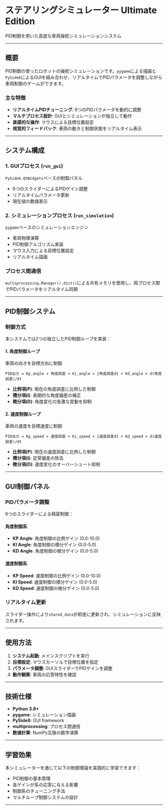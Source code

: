 # ステアリングシミュレーター Ultimate Edition

PID制御を用いた高度な車両操舵シミュレーションシステム

---

## 概要

PID制御の使ったロボットの操舵シミュレーションです。`pygame`による描画と`PySide6`によるGUIを組み合わせ、リアルタイムでPIDパラメータを調整しながら車両制御のゲームができます。

### 主な特徴
- **リアルタイムPIDチューニング**: 6つのPIDパラメータを動的に調整
- **マルチプロセス設計**: GUIとシミュレーションが独立して動作
- **直感的な操作**: マウスによる目標位置設定
- **視覚的フィードバック**: 車両の動きと制御状態をリアルタイム表示

---

## システム構成

### 1. GUIプロセス (`run_gui`)
`PySide6.QtWidgets`ベースの制御パネル
- 6つのスライダーによるPIDゲイン調整
- リアルタイムパラメータ更新
- 現在値の数値表示

### 2. シミュレーションプロセス (`run_simulation`)
`pygame`ベースのシミュレーションエンジン
- 車両物理演算
- PID制御アルゴリズム実装
- マウス入力による目標位置設定
- リアルタイム描画

### プロセス間通信
`multiprocessing.Manager().dict()`による共有メモリを使用し、両プロセス間でPIDパラメータをリアルタイム同期

---

## PID制御システム

### 制御方式
本システムでは2つの独立したPID制御ループを実装：

#### 1. 角度制御ループ
車両の向きを目標方向に制御

```
PID出力 = Kp_angle × 角度誤差 + Ki_angle × ∫角度誤差dt + Kd_angle × d(角度誤差)/dt
```

- **比例項(P)**: 現在の角度誤差に比例した制御
- **積分項(I)**: 長期的な角度偏差の補正
- **微分項(D)**: 角度変化の急激な変動を抑制

#### 2. 速度制御ループ
車両の速度を目標速度に制御

```
PID出力 = Kp_speed × 速度誤差 + Ki_speed × ∫速度誤差dt + Kd_speed × d(速度誤差)/dt
```

- **比例項(P)**: 現在の速度誤差に比例した制御
- **積分項(I)**: 定常偏差の除去
- **微分項(D)**: 速度変化のオーバーシュート抑制

---

## GUI制御パネル

### PIDパラメータ調整
6つのスライダーによる精密制御：

#### 角度制御系
- **KP Angle**: 角度制御の比例ゲイン (0.0-10.0)
- **KI Angle**: 角度制御の積分ゲイン (0.0-5.0)
- **KD Angle**: 角度制御の微分ゲイン (0.0-5.0)

#### 速度制御系
- **KP Speed**: 速度制御の比例ゲイン (0.0-10.0)
- **KI Speed**: 速度制御の積分ゲイン (0.0-5.0)
- **KD Speed**: 速度制御の微分ゲイン (0.0-5.0)

### リアルタイム更新
スライダー操作により`shared_data`が即座に更新され、シミュレーションに反映されます。

---

## 使用方法

1. **システム起動**: メインスクリプトを実行
2. **目標設定**: マウスカーソルで目標位置を指定
3. **パラメータ調整**: GUIスライダーでPIDゲインを調整
4. **動作観察**: 車両の応答特性を確認

---

## 技術仕様

- **Python 3.8+**
- **pygame**: シミュレーション描画
- **PySide6**: GUI framework
- **multiprocessing**: プロセス間通信
- **数値計算**: NumPy互換の数学演算

---

## 学習効果

本シミュレーターを通じて以下の制御理論を実践的に学習できます：

- PID制御の基本原理
- 各ゲインが系の応答に与える影響
- 制御系のチューニング手法
- マルチループ制御システムの設計

---